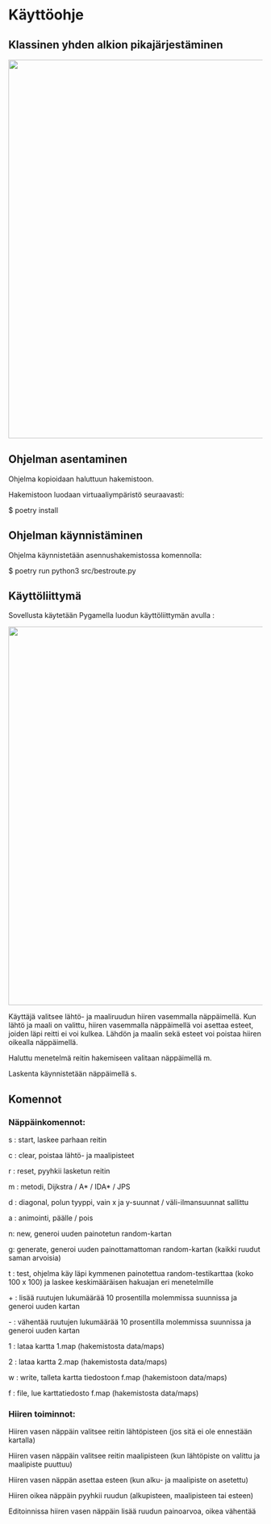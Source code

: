 # Käyttöohje

## Klassinen yhden alkion pikajärjestäminen

<img src="png/ui3.png" width="750">

## Ohjelman asentaminen

Ohjelma kopioidaan haluttuun hakemistoon.

Hakemistoon luodaan virtuaaliympäristö seuraavasti:

$ poetry install

## Ohjelman käynnistäminen

Ohjelma käynnistetään asennushakemistossa komennolla:

$ poetry run python3 src/bestroute.py

## Käyttöliittymä

Sovellusta käytetään Pygamella luodun käyttöliittymän avulla :

<img src="png/ui3.png" width="750">

Käyttäjä valitsee lähtö- ja maaliruudun hiiren vasemmalla näppäimellä.  Kun lähtö ja maali on valittu, hiiren vasemmalla näppäimellä voi asettaa esteet, joiden läpi reitti ei voi kulkea.
Lähdön ja maalin sekä esteet voi poistaa hiiren oikealla näppäimellä.

Haluttu menetelmä reitin hakemiseen valitaan näppäimellä m.

Laskenta käynnistetään näppäimellä s.

## Komennot

### Näppäinkomennot:

s : start, laskee parhaan reitin

c : clear, poistaa lähtö- ja maalipisteet

r : reset, pyyhkii lasketun reitin

m : metodi, Dijkstra / A* / IDA* / JPS

d : diagonal, polun tyyppi, vain x ja y-suunnat / väli-ilmansuunnat sallittu

a : animointi, päälle / pois

n: new, generoi uuden painotetun random-kartan

g: generate, generoi uuden painottamattoman random-kartan (kaikki ruudut saman arvoisia)

t : test, ohjelma käy läpi kymmenen painotettua random-testikarttaa (koko 100 x 100) ja laskee keskimääräisen hakuajan eri menetelmille

\+ : lisää ruutujen lukumäärää 10 prosentilla molemmissa suunnissa ja generoi uuden kartan

\- : vähentää ruutujen lukumäärää 10 prosentilla molemmissa suunnissa ja generoi uuden kartan

1 : lataa kartta 1.map (hakemistosta data/maps)

2 : lataa kartta 2.map (hakemistosta data/maps)

w : write, talleta kartta tiedostoon f.map (hakemistoon data/maps)

f : file, lue karttatiedosto f.map (hakemistosta data/maps)

### Hiiren toiminnot:

Hiiren vasen näppäin valitsee reitin lähtöpisteen (jos sitä ei ole ennestään kartalla)

Hiiren vasen näppäin valitsee reitin maalipisteen (kun lähtöpiste on valittu ja maalipiste puuttuu)

Hiiren vasen näppän asettaa esteen (kun alku- ja maalipiste on asetettu)

Hiiren oikea näppäin pyyhkii ruudun (alkupisteen, maalipisteen tai esteen)

Editoinnissa hiiren vasen näppäin lisää ruudun painoarvoa, oikea vähentää





